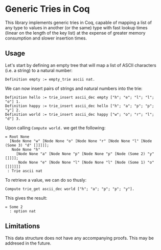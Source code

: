# Generic Tries in Coq
This library implements generic tries in Coq, capable of mapping a list of any type to values in another (or the same) type with fast lookup times (linear on the length of the key list) at the expense of greater memory consumption and slower insertion times.

## Usage
Let's start by defining an empty tree that will map a list of ASCII characters (i.e. a string) to a natural number:

```coq
Definition empty := empty_trie ascii nat.
```

We can now insert pairs of strings and natural numbers into the trie:

```coq
Definition hello := trie_insert ascii_dec empty ["h"; "e"; "l"; "l"; "o"] 1.
Definition happy := trie_insert ascii_dec hello ["h"; "a"; "p"; "p"; "y"] 2.
Definition world := trie_insert ascii_dec happy ["w"; "o"; "r"; "l"; "d"] 3.
```

Upon calling `Compute world.` we get the following:

```coq
= Root None
  [Node None "w" [Node None "o" [Node None "r" [Node None "l" [Node (Some 3) "d" []]]]];
   Node None "h"
     [Node None "a" [Node None "p" [Node None "p" [Node (Some 2) "y" []]]];
      Node None "e" [Node None "l" [Node None "l" [Node (Some 1) "o" []]]]]]
 : Trie ascii nat
```

To retrieve a value, we can do so thusly:

```coq
Compute trie_get ascii_dec world ["h"; "a"; "p"; "p"; "y"].
```

This gives the result:

```coq
= Some 2
  : option nat
```

## Limitations
This data structure does not have any accompanying proofs. This may be addresed in the future.
